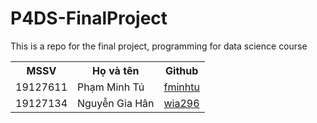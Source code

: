 # P4DS-FinalProject
This is a repo for the final project, programming for data science course

<table>
  <tr>
    <th>MSSV</th>
    <th>Họ và tên</th>
    <th>Github</th>
  </tr>
  
  <tr>
    <td>19127611</td>
    <td>Phạm Minh Tú </td>
    <td> <a href="https://github.com/fminhtu">fminhtu</a> </td>
  </tr>
 
  <tr>
    <td>19127134</td>
    <td>Nguyễn Gia Hân</td>
    <td> <a href="https://github.com/wia296">wia296</a> </td>
  </tr>
  
</table>
